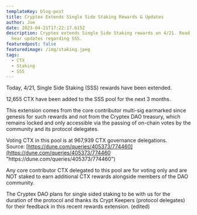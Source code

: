 ```yaml
---
templateKey: blog-post
title: Cryptex Extends Single Side Staking Rewards & Updates
author: Joe
date: 2023-04-21T17:22:17.615Z
description: Cryptex extends Single Side Staking rewards on 4/21. Read along to
  hear updates regarding SSS.
featuredpost: false
featuredimage: /img/staking.jpeg
tags:
  - CTX
  - Staking
  - SSS
---
```

Today, 4/21, Single Side Staking (SSS) rewards have been extended. 

12,655 CTX have been added to the SSS pool for the next 3 months. 

This extension comes from the core contributor multi-sig earmarked since genesis for such rewards and not from the Cryptex DAO treasury, which remains locked and only accessible via the passing of on-chain votes by the community and its protocol delegates. 

Voting CTX in this pool is at 967,939 CTX governance delegations. \
Source: [https://dune.com/queries/405373/774460](https://dune.com/queries/405373/774460 "https\://dune.com/queries/405373/774460") 

Any core contributor CTX delegated to this pool are for voting only and are NOT staked to earn additional CTX rewards alongside members of the DAO community. 

The Cryptex DAO plans for single sided staking to be with us for the duration of the protocol and thanks its Crypt Keepers (protocol delegates) for their feedback in this recent rewards extension. (edited)